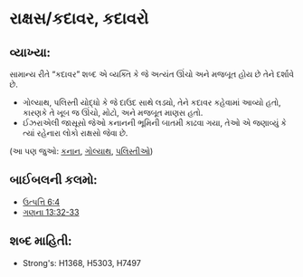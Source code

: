 # રાક્ષસ/કદાવર, કદાવરો 

## વ્યાખ્યા: 

સામાન્ય રીતે “કદાવર” શબ્દ એ વ્યક્તિ કે જે અત્યંત ઊંચો અને મજબૂત હોય છે તેને દર્શાવે છે.

* ગોલ્યાથ, પલિસ્તી યોદ્ધો કે જે દાઉદ સાથે લડ્યો, તેને કદાવર કહેવામાં આવ્યો હતો, કારણકે તે ખૂબ જ ઊંચો, મોટો, અને મજબૂત માણસ હતો.
* ઈઝરાએલી જાસૂસો જેઓ કનાનની ભૂમિની બાતમી કાઢવા ગયા, તેઓ એ જણાવ્યું કે ત્યાં રહેનારા લોકો રાક્ષસો જેવા છે.

(આ પણ જુઓ: [કનાન](../names/canaan.md), [ગોલ્યાથ](../names/goliath.md), [પલિસ્તીઓ](../names/philistines.md))

## બાઈબલની કલમો: 

* [ઉત્પત્તિ 6:4](rc://gu/tn/help/gen/06/04)
* [ગણના 13:32-33](rc://gu/tn/help/num/13/32)

## શબ્દ માહિતી: 

* Strong's: H1368, H5303, H7497
